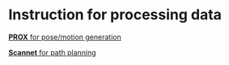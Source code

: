 # Instruction for processing data

[**PROX** for pose/motion generation](./prox/README.md)

[**Scannet** for path planning](./scannet/README.md)